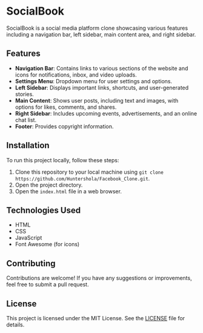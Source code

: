 # SocialBook

SocialBook is a social media platform clone showcasing various features including a navigation bar, left sidebar, main content area, and right sidebar.

## Features

- **Navigation Bar**: Contains links to various sections of the website and icons for notifications, inbox, and video uploads.
- **Settings Menu**: Dropdown menu for user settings and options.
- **Left Sidebar**: Displays important links, shortcuts, and user-generated stories.
- **Main Content**: Shows user posts, including text and images, with options for likes, comments, and shares.
- **Right Sidebar**: Includes upcoming events, advertisements, and an online chat list.
- **Footer**: Provides copyright information.

## Installation

To run this project locally, follow these steps:

1. Clone this repository to your local machine using `git clone https://github.com/Huntershola/Facebook_Clone.git`.
2. Open the project directory.
3. Open the `index.html` file in a web browser.

## Technologies Used

- HTML
- CSS
- JavaScript
- Font Awesome (for icons)

## Contributing

Contributions are welcome! If you have any suggestions or improvements, feel free to submit a pull request.

## License

This project is licensed under the MIT License. See the [LICENSE](LICENSE) file for details.
